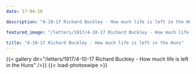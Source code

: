 ```yaml
---
date: 17-04-10

description: "4-10-17 Richard Buckley - How much life is left in the Huns"

featured_image: "/letters/1917/4-10-17 Richard Buckley - How much life is left in the Huns/Scan_20170422(3).jpg"

title: "4-10-17 Richard Buckley - How much life is left in the Huns"
---
```


{{< gallery dir="/letters/1917/4-10-17 Richard Buckley - How much life is left in the Huns" />}} {{< load-photoswipe >}}
